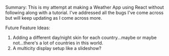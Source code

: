 Summary:
This is my attempt at making a Weather App using React without following along with a tutorial.
I've addressed all the bugs I've come across but will keep updating as I come across more.

Future Feature Ideas: 
1)  Adding a different day/night skin for each country...maybe or maybe not...there's a lot of countries in this world.
2)  A multicity display setup like a slideshow?

